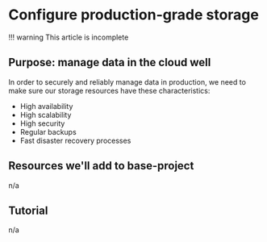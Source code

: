 # Configure production-grade storage

!!! warning
    This article is incomplete

## Purpose: manage data in the cloud well

In order to securely and reliably manage data in production, we need to make sure our storage resources have these characteristics:

- High availability
- High scalability
- High security
- Regular backups
- Fast disaster recovery processes

## Resources we'll add to base-project

n/a

## Tutorial

n/a
